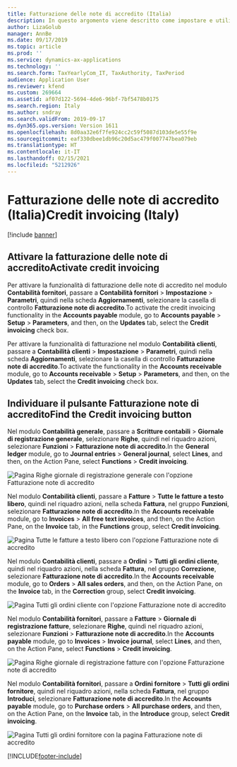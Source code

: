 ```yaml
---
title: Fatturazione delle note di accredito (Italia)
description: In questo argomento viene descritto come impostare e utilizzare la funzionalità di fatturazione delle note di accredito in Italia.
author: LizaGolub
manager: AnnBe
ms.date: 09/17/2019
ms.topic: article
ms.prod: ''
ms.service: dynamics-ax-applications
ms.technology: ''
ms.search.form: TaxYearlyCom_IT, TaxAuthority, TaxPeriod
audience: Application User
ms.reviewer: kfend
ms.custom: 269664
ms.assetid: af07d122-5694-4de6-96bf-7bf5478b0175
ms.search.region: Italy
ms.author: sndray
ms.search.validFrom: 2019-09-17
ms.dyn365.ops.version: Version 1611
ms.openlocfilehash: 8d0aa32e6f7fe924cc2c59f5087d103de5e55f9e
ms.sourcegitcommit: eaf330dbee1db96c20d5ac479f007747bea079eb
ms.translationtype: HT
ms.contentlocale: it-IT
ms.lasthandoff: 02/15/2021
ms.locfileid: "5212926"
---
```

# <a name="credit-invoicing-italy"></a><span data-ttu-id="d1cfa-103">Fatturazione delle note di accredito (Italia)</span><span class="sxs-lookup"><span data-stu-id="d1cfa-103">Credit invoicing (Italy)</span></span>

[!include [banner](../includes/banner.md)]

## <a name="activate-credit-invoicing"></a><span data-ttu-id="d1cfa-104">Attivare la fatturazione delle note di accredito</span><span class="sxs-lookup"><span data-stu-id="d1cfa-104">Activate credit invoicing</span></span>

<span data-ttu-id="d1cfa-105">Per attivare la funzionalità di fatturazione delle note di accredito nel modulo **Contabilità fornitori**, passare a **Contabilità fornitori** \> **Impostazione** \> **Parametri**, quindi nella scheda **Aggiornamenti**, selezionare la casella di controllo **Fatturazione note di accredito**.</span><span class="sxs-lookup"><span data-stu-id="d1cfa-105">To activate the credit invoicing functionality in the **Accounts payable** module, go to **Accounts payable** \> **Setup** \> **Parameters**, and then, on the **Updates** tab, select the **Credit invoicing** check box.</span></span>

<span data-ttu-id="d1cfa-106">Per attivare la funzionalità di fatturazione nel modulo **Contabilità clienti**, passare a **Contabilità clienti** \> **Impostazione** \> **Parametri**, quindi nella scheda **Aggiornamenti**, selezionare la casella di controllo **Fatturazione note di accredito**.</span><span class="sxs-lookup"><span data-stu-id="d1cfa-106">To activate the functionality in the **Accounts receivable** module, go to **Accounts receivable** \> **Setup** \> **Parameters**, and then, on the **Updates** tab, select the **Credit invoicing** check box.</span></span>

## <a name="find-the-credit-invoicing-button"></a><span data-ttu-id="d1cfa-107">Individuare il pulsante Fatturazione note di accredito</span><span class="sxs-lookup"><span data-stu-id="d1cfa-107">Find the Credit invoicing button</span></span>

<span data-ttu-id="d1cfa-108">Nel modulo **Contabilità generale**, passare a **Scritture contabili** \> **Giornale di registrazione generale**, selezionare **Righe**, quindi nel riquadro azioni, selezionare **Funzioni** \> **Fatturazione note di accredito**.</span><span class="sxs-lookup"><span data-stu-id="d1cfa-108">In the **General ledger** module, go to **Journal entries** \> **General journal**, select **Lines**, and then, on the Action Pane, select **Functions** \> **Credit invoicing**.</span></span>

![Pagina Righe giornale di registrazione generale con l'opzione Fatturazione note di accredito](./media/ita-credit-invoicing-gl.png)

<span data-ttu-id="d1cfa-110">Nel modulo **Contabilità clienti**, passare a **Fatture** \> **Tutte le fatture a testo libero**, quindi nel riquadro azioni, nella scheda **Fattura**, nel gruppo **Funzioni**, selezionare **Fatturazione note di accredito**.</span><span class="sxs-lookup"><span data-stu-id="d1cfa-110">In the **Accounts receivable** module, go to **Invoices** \> **All free text invoices**, and then, on the Action Pane, on the **Invoice** tab, in the **Functions** group, select **Credit invoicing**.</span></span>

![Pagina Tutte le fatture a testo libero con l'opzione Fatturazione note di accredito](./media/ita-credit-invoicing-fti.png)

<span data-ttu-id="d1cfa-112">Nel modulo **Contabilità clienti**, passare a **Ordini** \> **Tutti gli ordini cliente**, quindi nel riquadro azioni, nella scheda **Fattura**, nel gruppo **Correzione**, selezionare **Fatturazione note di accredito**.</span><span class="sxs-lookup"><span data-stu-id="d1cfa-112">In the **Accounts receivable** module, go to **Orders** \> **All sales orders**, and then, on the Action Pane, on the **Invoice** tab, in the **Correction** group, select **Credit invoicing**.</span></span>

![Pagina Tutti gli ordini cliente con l'opzione Fatturazione note di accredito](./media/ita-credit-invoicing-so.png)

<span data-ttu-id="d1cfa-114">Nel modulo **Contabilità fornitori**, passare a **Fatture** \> **Giornale di registrazione fatture**, selezionare **Righe**, quindi nel riquadro azioni, selezionare **Funzioni** \> **Fatturazione note di accredito**.</span><span class="sxs-lookup"><span data-stu-id="d1cfa-114">In the **Accounts payable** module, go to **Invoices** \> **Invoice journal**, select **Lines**, and then, on the Action Pane, select **Functions** \> **Credit invoicing**.</span></span>

![Pagina Righe giornale di registrazione fatture con l'opzione Fatturazione note di accredito](./media/ita-credit-invoicing-apij.png)

<span data-ttu-id="d1cfa-116">Nel modulo **Contabilità fornitori**, passare a **Ordini fornitore** \> **Tutti gli ordini fornitore**, quindi nel riquadro azioni, nella scheda **Fattura**, nel gruppo **Introduci**, selezionare **Fatturazione note di accredito**.</span><span class="sxs-lookup"><span data-stu-id="d1cfa-116">In the **Accounts payable** module, go to **Purchase orders** \> **All purchase orders**, and then, on the Action Pane, on the **Invoice** tab, in the **Introduce** group, select **Credit invoicing**.</span></span>

![Pagina Tutti gli ordini fornitore con la pagina Fatturazione note di accredito](./media/ita-credit-invoicing-po.png)


[!INCLUDE[footer-include](../../includes/footer-banner.md)]